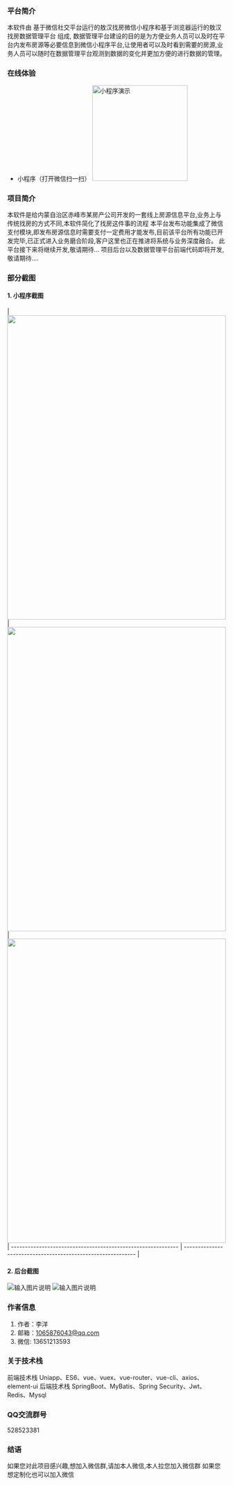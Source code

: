 ### 平台简介

   本软件由 基于微信社交平台运行的敖汉找房微信小程序和基于浏览器运行的敖汉找房数据管理平台 组成, 数据管理平台建设的目的是为方便业务人员可以及时在平台内发布房源等必要信息到微信小程序平台,让使用者可以及时看到需要的房源,业务人员可以随时在数据管理平台观测到数据的变化并更加方便的进行数据的管理。

### 在线体验

- 小程序（打开微信扫一扫）
  <img src="https://raw.githubusercontent.com/spkkd/aohanzhaofang/master/minPro.png"  width="220px" alt="小程序演示"/>

### 项目简介

   本软件是给内蒙自治区赤峰市某房产公司开发的一套线上房源信息平台,业务上与传统找房的方式不同,本软件简化了找房这件事的流程
   本平台发布功能集成了微信支付模块,即发布房源信息时需要支付一定费用才能发布,目前该平台所有功能已开发完毕,已正式进入业务磨合阶段,客户这里也正在推进将系统与业务深度融合。
   此平台接下来将继续开发,敬请期待...
   项目后台以及数据管理平台前端代码即将开发,敬请期待....
   
### 部分截图

#### 1. 小程序截图

| <img src="https://raw.githubusercontent.com/spkkd/aohanzhaofang/master/%E5%BE%AE%E4%BF%A1%E6%88%AA%E5%9B%BE_20231105153425.png" width="100%" height="700px" /> | <img src="https://raw.githubusercontent.com/spkkd/aohanzhaofang/master/%E5%BE%AE%E4%BF%A1%E6%88%AA%E5%9B%BE_20231105153502.png" width="100%" height="700px"  /> |
 <img src="https://raw.githubusercontent.com/spkkd/aohanzhaofang/master/20231107220248.jpg" width="100%" height="700px"  />
| ------------------------------------------------------------ | ------------------------------------------------------------ |


#### 2. 后台截图

![输入图片说明](https://raw.githubusercontent.com/spkkd/aohanzhaofang/master/202311052.png)
![输入图片说明](https://raw.githubusercontent.com/spkkd/aohanzhaofang/master/202311053.png)

### 作者信息

1.  作者：李洋
2.  邮箱：1065876043@qq.com
3.  微信: 13651213593
    

### 关于技术栈

 前端技术栈 Uniapp、ES6、vue、vuex、vue-router、vue-cli、axios、element-ui
 后端技术栈 SpringBoot、MyBatis、Spring Security、Jwt、Redis、Mysql

### QQ交流群号
   528523381 
   
### 结语
如果您对此项目感兴趣,想加入微信群,请加本人微信,本人拉您加入微信群
如果您想定制化也可以加入微信

